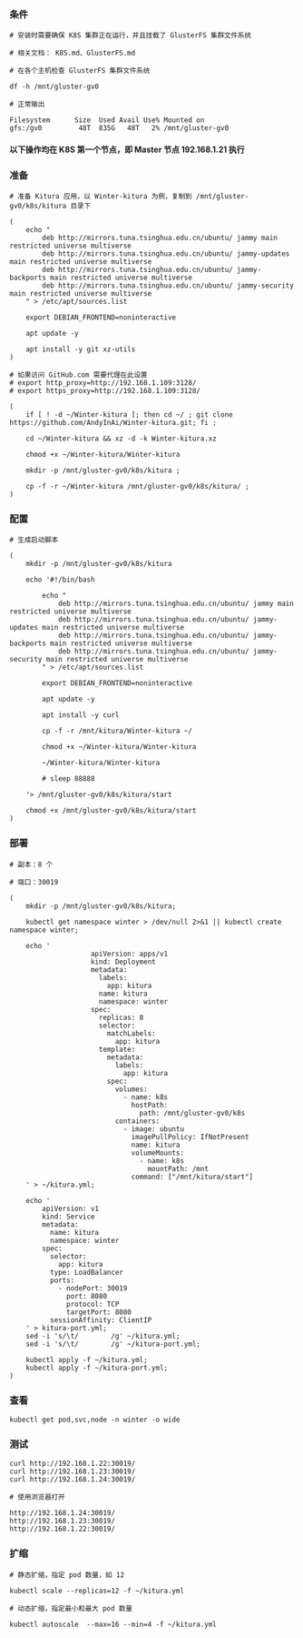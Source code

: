 
### 条件

	# 安装时需要确保 K8S 集群正在运行，并且挂载了 GlusterFS 集群文件系统

	# 相关文档： K8S.md、GlusterFS.md

	# 在各个主机检查 GlusterFS 集群文件系统

	df -h /mnt/gluster-gv0

	# 正常输出

	Filesystem      Size  Used Avail Use% Mounted on
	gfs:/gv0         48T  835G   48T   2% /mnt/gluster-gv0


#### 以下操作均在 K8S 第一个节点，即 Master 节点 192.168.1.21 执行


### 准备

	# 准备 Kitura 应用，以 Winter-kitura 为例，复制到 /mnt/gluster-gv0/k8s/kitura 目录下

	(
		echo "
			deb http://mirrors.tuna.tsinghua.edu.cn/ubuntu/ jammy main restricted universe multiverse
			deb http://mirrors.tuna.tsinghua.edu.cn/ubuntu/ jammy-updates main restricted universe multiverse
			deb http://mirrors.tuna.tsinghua.edu.cn/ubuntu/ jammy-backports main restricted universe multiverse
			deb http://mirrors.tuna.tsinghua.edu.cn/ubuntu/ jammy-security main restricted universe multiverse
		" > /etc/apt/sources.list

		export DEBIAN_FRONTEND=noninteractive
		
		apt update -y

		apt install -y git xz-utils
	)

	# 如果访问 GitHub.com 需要代理在此设置
	# export http_proxy=http://192.168.1.109:3128/
	# export https_proxy=http://192.168.1.109:3128/

	(
		if [ ! -d ~/Winter-kitura ]; then cd ~/ ; git clone https://github.com/AndyInAi/Winter-kitura.git; fi ;

		cd ~/Winter-kitura && xz -d -k Winter-kitura.xz

		chmod +x ~/Winter-kitura/Winter-kitura

		mkdir -p /mnt/gluster-gv0/k8s/kitura ;

		cp -f -r ~/Winter-kitura /mnt/gluster-gv0/k8s/kitura/ ;
	)


### 配置

	# 生成启动脚本

	(
		mkdir -p /mnt/gluster-gv0/k8s/kitura

		echo '#!/bin/bash

			echo "
				deb http://mirrors.tuna.tsinghua.edu.cn/ubuntu/ jammy main restricted universe multiverse
				deb http://mirrors.tuna.tsinghua.edu.cn/ubuntu/ jammy-updates main restricted universe multiverse
				deb http://mirrors.tuna.tsinghua.edu.cn/ubuntu/ jammy-backports main restricted universe multiverse
				deb http://mirrors.tuna.tsinghua.edu.cn/ubuntu/ jammy-security main restricted universe multiverse
			" > /etc/apt/sources.list

			export DEBIAN_FRONTEND=noninteractive
			
			apt update -y

			apt install -y curl

			cp -f -r /mnt/kitura/Winter-kitura ~/

			chmod +x ~/Winter-kitura/Winter-kitura

			~/Winter-kitura/Winter-kitura
			
			# sleep 88888

		'> /mnt/gluster-gv0/k8s/kitura/start 
		
		chmod +x /mnt/gluster-gv0/k8s/kitura/start
	)


### 部署

	# 副本：8 个

	# 端口：30019
	
	(
		mkdir -p /mnt/gluster-gv0/k8s/kitura;

		kubectl get namespace winter > /dev/null 2>&1 || kubectl create namespace winter;

		echo '
                        apiVersion: apps/v1
                        kind: Deployment
                        metadata:
                          labels:
                            app: kitura
                          name: kitura
                          namespace: winter
                        spec:
                          replicas: 8
                          selector:
                            matchLabels:
                              app: kitura
                          template:
                            metadata:
                              labels:
                                app: kitura
                            spec:
                              volumes:
                                - name: k8s
                                  hostPath:
                                    path: /mnt/gluster-gv0/k8s
                              containers:
                                - image: ubuntu
                                  imagePullPolicy: IfNotPresent
                                  name: kitura
                                  volumeMounts:
                                    - name: k8s
                                      mountPath: /mnt
                                  command: ["/mnt/kitura/start"]
		' > ~/kitura.yml;

		echo '
			apiVersion: v1
			kind: Service
			metadata:
			  name: kitura
			  namespace: winter
			spec:
			  selector:
			    app: kitura
			  type: LoadBalancer
			  ports:
			    - nodePort: 30019
			      port: 8080
			      protocol: TCP
			      targetPort: 8080
			  sessionAffinity: ClientIP
		' > kitura-port.yml;
		sed -i 's/\t/        /g' ~/kitura.yml;
		sed -i 's/\t/        /g' ~/kitura-port.yml;
		
		kubectl apply -f ~/kitura.yml;
		kubectl apply -f ~/kitura-port.yml;
	)


### 查看

	kubectl get pod,svc,node -n winter -o wide


### 测试

	curl http://192.168.1.22:30019/
	curl http://192.168.1.23:30019/
	curl http://192.168.1.24:30019/

	# 使用浏览器打开

	http://192.168.1.24:30019/
	http://192.168.1.23:30019/
	http://192.168.1.22:30019/


### 扩缩

	# 静态扩缩，指定 pod 数量，如 12

	kubectl scale --replicas=12 -f ~/kitura.yml

	# 动态扩缩，指定最小和最大 pod 数量

	kubectl autoscale  --max=16 --min=4 -f ~/kitura.yml
	


